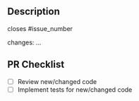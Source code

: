 ## Description

closes #issue_number

changes:
...

## PR Checklist
- [ ] Review new/changed code
- [ ] Implement tests for new/changed code